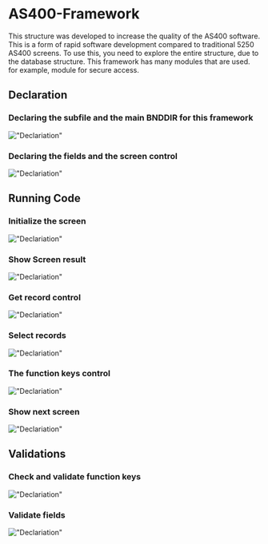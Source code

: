 # AS400-Framework
This structure was developed to increase the quality of the AS400 software. This is a form of rapid software development compared to traditional 5250 AS400 screens.
To use this, you need to explore the entire structure, due to the database structure. This framework has many modules that are used. for example, module for secure access.

## Declaration
### Declaring the subfile and the main BNDDIR for this framework 
!["Declariation"](https://github.com/lgalhoz/AS400-Framework/blob/master/Images/FWK001.png "declaration")
### Declaring the fields and the screen control
!["Declariation"](https://github.com/lgalhoz/AS400-Framework/blob/master/Images/FWK002.png "declaration")
## Running Code
### Initialize the screen
!["Declariation"](https://github.com/lgalhoz/AS400-Framework/blob/master/Images/FWK003.png "declaration")
### Show Screen result
!["Declariation"](https://github.com/lgalhoz/AS400-Framework/blob/master/Images/FWK004.png "declaration")
### Get record control
!["Declariation"](https://github.com/lgalhoz/AS400-Framework/blob/master/Images/FWK005.png "declaration")
### Select records
!["Declariation"](https://github.com/lgalhoz/AS400-Framework/blob/master/Images/FWK006.png "declaration")
### The function keys control
!["Declariation"](https://github.com/lgalhoz/AS400-Framework/blob/master/Images/FWK007.png "declaration")
### Show next screen
!["Declariation"](https://github.com/lgalhoz/AS400-Framework/blob/master/Images/FWK008.png "declaration")
## Validations
### Check and validate function keys
!["Declariation"](https://github.com/lgalhoz/AS400-Framework/blob/master/Images/FWK009.png "declaration")
### Validate fields
!["Declariation"](https://github.com/lgalhoz/AS400-Framework/blob/master/Images/FWK010.png "declaration")
